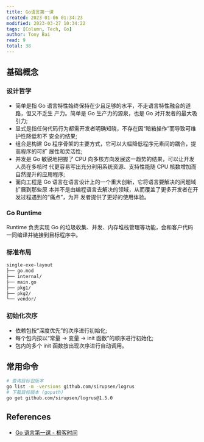 ```yaml
---
title: Go语言第一课
created: 2023-01-06 01:34:23
modified: 2023-03-27 10:34:22
tags: [Column, Tech, Go]
author: Tony Bai
read: 9
total: 38
---
```


## 基础概念

### 设计哲学

- 简单是指 Go 语言特性始终保持在少且足够的水平，不走语言特性融合的道路，但又不乏生 产力。简单是 Go 生产力的源泉，也是 Go 对开发者的最大吸引力;
- 显式是指任何代码行为都需开发者明确知晓，不存在因“暗箱操作”而导致可维护性降低和不 安全的结果;
- 组合是构建 Go 程序骨架的主要方式，它可以大幅降低程序元素间的耦合，提高程序的可扩 展性和灵活性;
- 并发是 Go 敏锐地把握了 CPU 向多核方向发展这一趋势的结果，可以让开发人员在多核时 代更容易写出充分利用系统资源、支持性能随 CPU 核数增加而自然提升的应用程序;
- 面向工程是 Go 语言在语言设计上的一个重大创新，它将语言要解决的问题域扩展到那些原 本并不是由编程语言去解决的领域，从而覆盖了更多开发者在开发过程遇到的“痛点”，为开 发者提供了更好的使用体验。

### Go Runtime

Runtime 负责实现 Go 的垃圾收集、并发、内存堆栈管理等功能，会和客户代码一同编译并链接到目标程序中。

### 标准布局

```sh
single-exe-layout
├── go.mod
├── internal/
├── main.go
├── pkg1/
├── pkg2/
└── vendor/
```

### 初始化次序

- 依赖包按“深度优先”的次序进行初始化;
- 每个包内按以“常量 -> 变量 -> init 函数”的顺序进行初始化;
- 包内的多个 init 函数按出现次序进行自动调用。

## 常用命令

```sh
# 查询目标包版本
go list -m -versions github.com/sirupsen/logrus
# 下载目标版本 (gopath)
go get github.com/sirupsen/logrus@1.5.0
```

## References

- [Go 语言第一课 - 极客时间](http://localhost)
